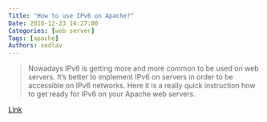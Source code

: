 ```yaml
---
Title: "How to use IPv6 on Apache?"
Date: 2016-12-23 14:27:00
Categories: [web server]
Tags: [apache]
Authors: sedlav
---
```


> Nowadays IPv6 is getting more and more common to be used on web servers. It’s better to implement IPv6 on servers in order to be accessible on IPv6 networks.  Here it is a really quick instruction how to get ready for IPv6 on your Apache web servers.

[Link](https://www.howtoforge.com/tutorial/how-to-cache-static-files-on-nginx/)
